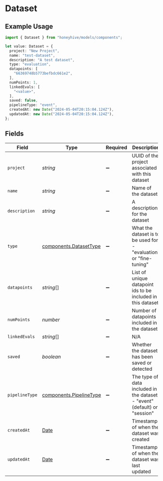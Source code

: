 # Dataset

## Example Usage

```typescript
import { Dataset } from "honeyhive/models/components";

let value: Dataset = {
  project: "New Project",
  name: "test-dataset",
  description: "A test dataset",
  type: "evaluation",
  datapoints: [
    "66369748b5773befbdc661e2",
  ],
  numPoints: 1,
  linkedEvals: [
    "<value>",
  ],
  saved: false,
  pipelineType: "event",
  createdAt: new Date("2024-05-04T20:15:04.124Z"),
  updatedAt: new Date("2024-05-04T20:15:04.124Z"),
};
```

## Fields

| Field                                                                                         | Type                                                                                          | Required                                                                                      | Description                                                                                   |
| --------------------------------------------------------------------------------------------- | --------------------------------------------------------------------------------------------- | --------------------------------------------------------------------------------------------- | --------------------------------------------------------------------------------------------- |
| `project`                                                                                     | *string*                                                                                      | :heavy_minus_sign:                                                                            | UUID of the project associated with this dataset                                              |
| `name`                                                                                        | *string*                                                                                      | :heavy_minus_sign:                                                                            | Name of the dataset                                                                           |
| `description`                                                                                 | *string*                                                                                      | :heavy_minus_sign:                                                                            | A description for the dataset                                                                 |
| `type`                                                                                        | [components.DatasetType](../../models/components/datasettype.md)                              | :heavy_minus_sign:                                                                            | What the dataset is to be used for - "evaluation" or "fine-tuning"                            |
| `datapoints`                                                                                  | *string*[]                                                                                    | :heavy_minus_sign:                                                                            | List of unique datapoint ids to be included in this dataset                                   |
| `numPoints`                                                                                   | *number*                                                                                      | :heavy_minus_sign:                                                                            | Number of datapoints included in the dataset                                                  |
| `linkedEvals`                                                                                 | *string*[]                                                                                    | :heavy_minus_sign:                                                                            | N/A                                                                                           |
| `saved`                                                                                       | *boolean*                                                                                     | :heavy_minus_sign:                                                                            | Whether the dataset has been saved or detected                                                |
| `pipelineType`                                                                                | [components.PipelineType](../../models/components/pipelinetype.md)                            | :heavy_minus_sign:                                                                            | The type of data included in the dataset - "event" (default) or "session"                     |
| `createdAt`                                                                                   | [Date](https://developer.mozilla.org/en-US/docs/Web/JavaScript/Reference/Global_Objects/Date) | :heavy_minus_sign:                                                                            | Timestamp of when the dataset was created                                                     |
| `updatedAt`                                                                                   | [Date](https://developer.mozilla.org/en-US/docs/Web/JavaScript/Reference/Global_Objects/Date) | :heavy_minus_sign:                                                                            | Timestamp of when the dataset was last updated                                                |